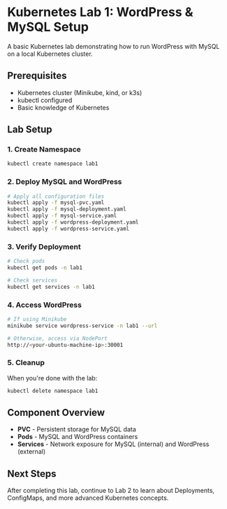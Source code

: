 # Kubernetes Lab 1: WordPress & MySQL Setup

A basic Kubernetes lab demonstrating how to run WordPress with MySQL on a local Kubernetes cluster.

## Prerequisites

- Kubernetes cluster (Minikube, kind, or k3s)
- kubectl configured
- Basic knowledge of Kubernetes

## Lab Setup

### 1. Create Namespace

```bash
kubectl create namespace lab1
```

### 2. Deploy MySQL and WordPress

```bash
# Apply all configuration files
kubectl apply -f mysql-pvc.yaml
kubectl apply -f mysql-deployment.yaml
kubectl apply -f mysql-service.yaml
kubectl apply -f wordpress-deployment.yaml
kubectl apply -f wordpress-service.yaml
```

### 3. Verify Deployment

```bash
# Check pods
kubectl get pods -n lab1

# Check services
kubectl get services -n lab1
```

### 4. Access WordPress

```bash
# If using Minikube
minikube service wordpress-service -n lab1 --url

# Otherwise, access via NodePort
http://<your-ubuntu-machine-ip>:30001
```

### 5. Cleanup

When you're done with the lab:

```bash
kubectl delete namespace lab1
```

## Component Overview

- **PVC** - Persistent storage for MySQL data
- **Pods** - MySQL and WordPress containers
- **Services** - Network exposure for MySQL (internal) and WordPress (external)

## Next Steps

After completing this lab, continue to Lab 2 to learn about Deployments, ConfigMaps, and more advanced Kubernetes concepts.
